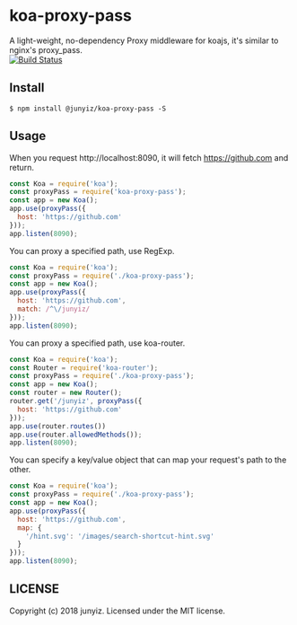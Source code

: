 # koa-proxy-pass 

A light-weight, no-dependency Proxy middleware for koajs, it's similar to nginx's proxy_pass.  
[![Build Status](https://travis-ci.org/junyiz/koa-proxy-pass.svg?branch=master)](https://travis-ci.org/junyiz/koa-proxy-pass)


## Install

```
$ npm install @junyiz/koa-proxy-pass -S
```

## Usage

When you request http://localhost:8090, it will fetch https://github.com and return.

```js
const Koa = require('koa');
const proxyPass = require('koa-proxy-pass');
const app = new Koa();
app.use(proxyPass({
  host: 'https://github.com'
}));
app.listen(8090);
```

You can proxy a specified path, use RegExp.

```js
const Koa = require('koa');
const proxyPass = require('./koa-proxy-pass');
const app = new Koa();
app.use(proxyPass({
  host: 'https://github.com',
  match: /^\/junyiz/
}));
app.listen(8090);
```

You can proxy a specified path, use koa-router.

```js
const Koa = require('koa');
const Router = require('koa-router');
const proxyPass = require('./koa-proxy-pass');
const app = new Koa();
const router = new Router();
router.get('/junyiz', proxyPass({
  host: 'https://github.com'
}));
app.use(router.routes())
app.use(router.allowedMethods());
app.listen(8090);
```

You can specify a key/value object that can map your request's path to the other.

```js
const Koa = require('koa');
const proxyPass = require('./koa-proxy-pass');
const app = new Koa();
app.use(proxyPass({
  host: 'https://github.com',
  map: {
    '/hint.svg': '/images/search-shortcut-hint.svg'
  }
}));
app.listen(8090);
```

## LICENSE

Copyright (c) 2018 junyiz. Licensed under the MIT license.
